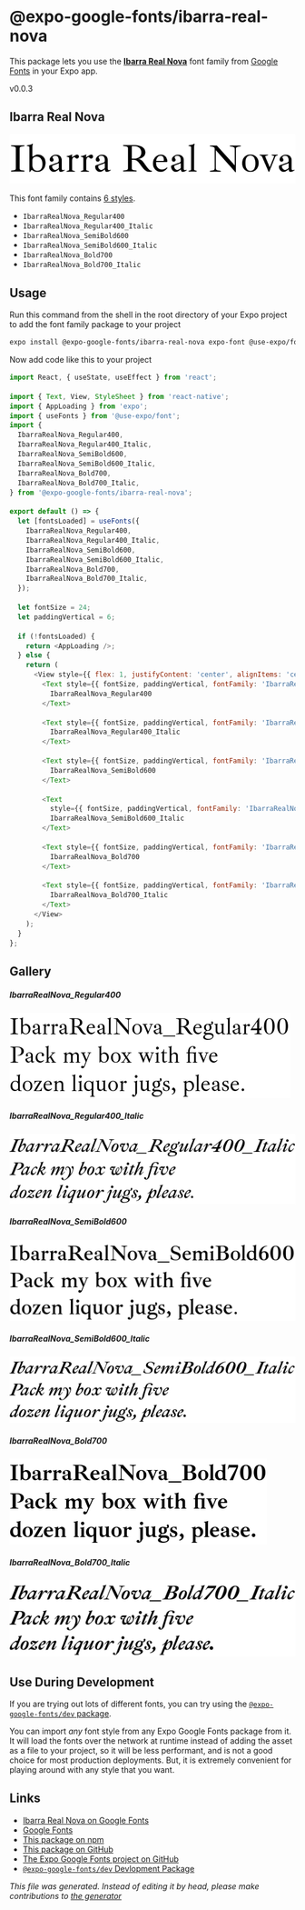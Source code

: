 # @expo-google-fonts/ibarra-real-nova

This package lets you use the [**Ibarra Real Nova**](https://fonts.google.com/specimen/Ibarra+Real+Nova) font family from [Google Fonts](https://fonts.google.com/) in your Expo app.

v0.0.3

## Ibarra Real Nova

![Ibarra Real Nova](./font-family.png)

This font family contains [6 styles](#gallery).

- `IbarraRealNova_Regular400`
- `IbarraRealNova_Regular400_Italic`
- `IbarraRealNova_SemiBold600`
- `IbarraRealNova_SemiBold600_Italic`
- `IbarraRealNova_Bold700`
- `IbarraRealNova_Bold700_Italic`

## Usage

Run this command from the shell in the root directory of your Expo project to add the font family package to your project
```sh
expo install @expo-google-fonts/ibarra-real-nova expo-font @use-expo/font
```

Now add code like this to your project
```js
import React, { useState, useEffect } from 'react';

import { Text, View, StyleSheet } from 'react-native';
import { AppLoading } from 'expo';
import { useFonts } from '@use-expo/font';
import {
  IbarraRealNova_Regular400,
  IbarraRealNova_Regular400_Italic,
  IbarraRealNova_SemiBold600,
  IbarraRealNova_SemiBold600_Italic,
  IbarraRealNova_Bold700,
  IbarraRealNova_Bold700_Italic,
} from '@expo-google-fonts/ibarra-real-nova';

export default () => {
  let [fontsLoaded] = useFonts({
    IbarraRealNova_Regular400,
    IbarraRealNova_Regular400_Italic,
    IbarraRealNova_SemiBold600,
    IbarraRealNova_SemiBold600_Italic,
    IbarraRealNova_Bold700,
    IbarraRealNova_Bold700_Italic,
  });

  let fontSize = 24;
  let paddingVertical = 6;

  if (!fontsLoaded) {
    return <AppLoading />;
  } else {
    return (
      <View style={{ flex: 1, justifyContent: 'center', alignItems: 'center' }}>
        <Text style={{ fontSize, paddingVertical, fontFamily: 'IbarraRealNova_Regular400' }}>
          IbarraRealNova_Regular400
        </Text>

        <Text style={{ fontSize, paddingVertical, fontFamily: 'IbarraRealNova_Regular400_Italic' }}>
          IbarraRealNova_Regular400_Italic
        </Text>

        <Text style={{ fontSize, paddingVertical, fontFamily: 'IbarraRealNova_SemiBold600' }}>
          IbarraRealNova_SemiBold600
        </Text>

        <Text
          style={{ fontSize, paddingVertical, fontFamily: 'IbarraRealNova_SemiBold600_Italic' }}>
          IbarraRealNova_SemiBold600_Italic
        </Text>

        <Text style={{ fontSize, paddingVertical, fontFamily: 'IbarraRealNova_Bold700' }}>
          IbarraRealNova_Bold700
        </Text>

        <Text style={{ fontSize, paddingVertical, fontFamily: 'IbarraRealNova_Bold700_Italic' }}>
          IbarraRealNova_Bold700_Italic
        </Text>
      </View>
    );
  }
};

```

## Gallery

##### IbarraRealNova_Regular400
![IbarraRealNova_Regular400](./fa62d319d71f5e7580a79ee36ecae3548c35a0e2d7892f8695afa7e237a3b660.ttf.png)

##### IbarraRealNova_Regular400_Italic
![IbarraRealNova_Regular400_Italic](./0f9205ed765c8774cf31fd539aee83f11aec36439f0fd12bfab29a491352b9f7.ttf.png)

##### IbarraRealNova_SemiBold600
![IbarraRealNova_SemiBold600](./91c844d08ae013b372d204d91e5dd37e879057e12a50150929228512c78eec5d.ttf.png)

##### IbarraRealNova_SemiBold600_Italic
![IbarraRealNova_SemiBold600_Italic](./77e539a16bef74671e0c9ea382e533233bfa3f2b0219d2bd7d2d11db7502dc23.ttf.png)

##### IbarraRealNova_Bold700
![IbarraRealNova_Bold700](./a2ae8b1765ec3d56c893888f27607c49f613d48918f01ed3034e7c5119269948.ttf.png)

##### IbarraRealNova_Bold700_Italic
![IbarraRealNova_Bold700_Italic](./be0a49f8da3aff4a325e615fb9bd69330b92f562ff4c805471e29bca7ec57e72.ttf.png)


## Use During Development

If you are trying out lots of different fonts, you can try using the [`@expo-google-fonts/dev` package](https://www.npmjs.com/package/@expo-google-fonts/dev).

You can import *any* font style from any Expo Google Fonts package from it. It will load the fonts
over the network at runtime instead of adding the asset as a file to your project, so it will be 
less performant, and is not a good choice for most production deployments. But, it is extremely convenient
for playing around with any style that you want.

## Links

- [Ibarra Real Nova on Google Fonts](https://fonts.google.com/specimen/Ibarra+Real+Nova)
- [Google Fonts](https://fonts.google.com/)
- [This package on npm](https://www.npmjs.com/package/@expo-google-fonts/ibarra-real-nova)
- [This package on GitHub](https://github.com/expo/google-fonts/tree/master/font-packages/ibarra-real-nova)
- [The Expo Google Fonts project on GitHub](https://github.com/expo/google-fonts)
- [`@expo-google-fonts/dev` Devlopment Package](https://github.com/expo/google-fonts/tree/master/font-packages/dev)


*This file was generated. Instead of editing it by head, please make contributions to [the generator](https://github.com/expo/google-fonts/tree/master/packages/generator)*
